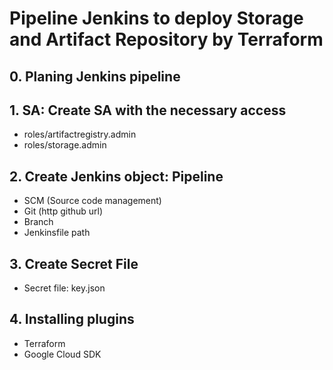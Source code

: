 # Pipeline Jenkins to deploy Storage and Artifact Repository by Terraform

## 0. Planing Jenkins pipeline

## 1. SA: Create SA with the necessary access

- roles/artifactregistry.admin
- roles/storage.admin

## 2. Create Jenkins object: Pipeline

- SCM (Source code management)
- Git (http github url)
- Branch
- Jenkinsfile path

## 3. Create Secret File

- Secret file: key.json

## 4. Installing plugins

- Terraform
- Google Cloud SDK
